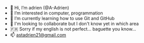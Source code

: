 - 👋 Hi, I’m adrien (@A-Adrien)
- 👀 I’m interested in computer, programmation
- 🌱 I’m currently learning how to use Git and GitHub
- 💞️ I'm looking to collaborate but I don't know yet in which area
- 🇫🇷 Sorry if my english is not perfect... baguette you know...
- 📫 astadrien21@gmail.com

<!---
A-Adrien/A-Adrien is a ✨ special ✨ repository because its `README.md` (this file) appears on your GitHub profile.
You can click the Preview link to take a look at your changes.
--->
